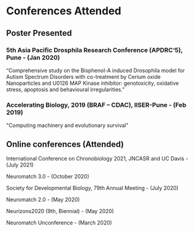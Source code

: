 # Conferences Attended

## Poster Presented

### 5th Asia Pacific Drosphila Research Conference (APDRC‘5), Pune - (Jan 2020)
“Comprehensive study on the Bisphenol-A induced Drosophila model for Autism Spectrum Disorders with co-treatment by Cerium oxide Nanoparticles and U0126 MAP Kinase inhibitor: genotoxicity, oxidative stress, apoptosis and behavioural irregularities.” 

### Accelerating Biology, 2019 (BRAF – CDAC), IISER-Pune - (Feb 2019)
"Computing machinery and evolutionary survival"

## Online conferences (Attended)

International Conference on Chronobiology 2021, JNCASR and UC Davis - (July 2021)

Neuromatch 3.0 - (October 2020)

Society for Developmental Biology, 79th Annual Meeting - (July 2020)

Neuromatch 2.0 - (May 2020)

Neurizons2020 (9th, Biennial) - (May 2020)

Neuromatch Unconference - (March 2020)
